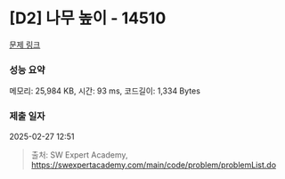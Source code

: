 # [D2] 나무 높이 - 14510 

[문제 링크](https://swexpertacademy.com/main/code/problem/problemDetail.do?contestProbId=AYFofW8qpXYDFAR4) 

### 성능 요약

메모리: 25,984 KB, 시간: 93 ms, 코드길이: 1,334 Bytes

### 제출 일자

2025-02-27 12:51



> 출처: SW Expert Academy, https://swexpertacademy.com/main/code/problem/problemList.do